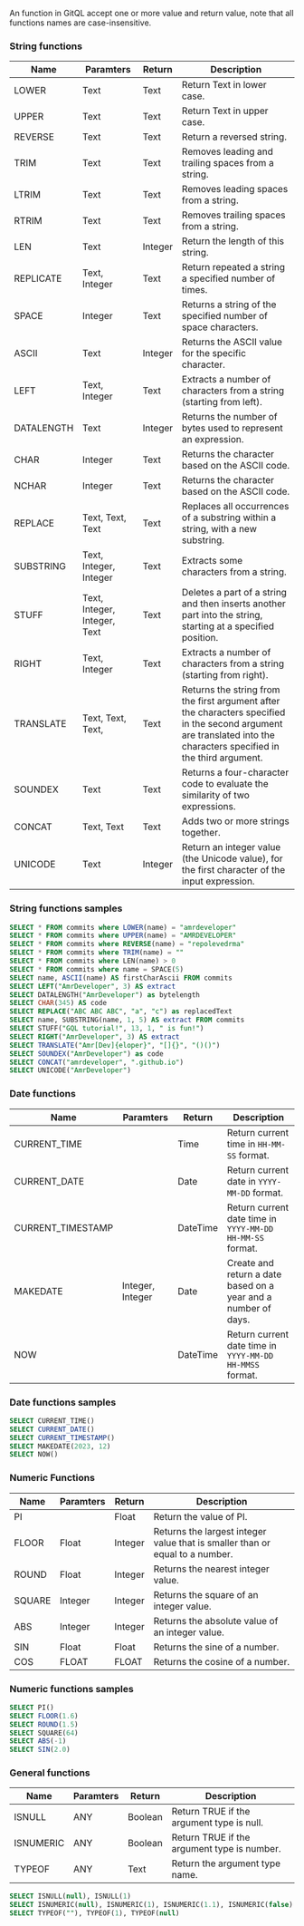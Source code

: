 An function in GitQL accept one or more value and return value,
note that all functions names are case-insensitive.

### String functions

| Name       | Paramters                    | Return  | Description                                                                                                                                                          |
| ---------- | ---------------------------- | ------- | -------------------------------------------------------------------------------------------------------------------------------------------------------------------- |
| LOWER      | Text                         | Text    | Return Text in lower case.                                                                                                                                           |
| UPPER      | Text                         | Text    | Return Text in upper case.                                                                                                                                           |
| REVERSE    | Text                         | Text    | Return a reversed string.                                                                                                                                            |
| TRIM       | Text                         | Text    | Removes leading and trailing spaces from a string.                                                                                                                   |
| LTRIM      | Text                         | Text    | Removes leading spaces from a string.                                                                                                                                |
| RTRIM      | Text                         | Text    | Removes trailing spaces from a string.                                                                                                                               |
| LEN        | Text                         | Integer | Return the length of this string.                                                                                                                                    |
| REPLICATE  | Text, Integer                | Text    | Return repeated a string a specified number of times.                                                                                                                |
| SPACE      | Integer                      | Text    | Returns a string of the specified number of space characters.                                                                                                        |
| ASCII      | Text                         | Integer | Returns the ASCII value for the specific character.                                                                                                                  |
| LEFT       | Text, Integer                | Text    | Extracts a number of characters from a string (starting from left).                                                                                                  |
| DATALENGTH | Text                         | Integer | Returns the number of bytes used to represent an expression.                                                                                                         |
| CHAR       | Integer                      | Text    | Returns the character based on the ASCII code.                                                                                                                       |
| NCHAR      | Integer                      | Text    | Returns the character based on the ASCII code.                                                                                                                       |
| REPLACE    | Text, Text, Text             | Text    | Replaces all occurrences of a substring within a string, with a new substring.                                                                                       |
| SUBSTRING  | Text, Integer, Integer       | Text    | Extracts some characters from a string.                                                                                                                              |
| STUFF      | Text, Integer, Integer, Text | Text    | Deletes a part of a string and then inserts another part into the string, starting at a specified position.                                                          |
| RIGHT      | Text, Integer                | Text    | Extracts a number of characters from a string (starting from right).                                                                                                 |
| TRANSLATE  | Text, Text, Text,            | Text    | Returns the string from the first argument after the characters specified in the second argument are translated into the characters specified in the third argument. |
| SOUNDEX    | Text                         | Text    | Returns a four-character code to evaluate the similarity of two expressions.                                                                                         |
| CONCAT     | Text, Text                   | Text    | Adds two or more strings together.                                                                                                                                   |
| UNICODE    | Text                         | Integer | Return an integer value (the Unicode value), for the first character of the input expression.                                                                        |

### String functions samples

```sql
SELECT * FROM commits where LOWER(name) = "amrdeveloper"
SELECT * FROM commits where UPPER(name) = "AMRDEVELOPER"
SELECT * FROM commits where REVERSE(name) = "repolevedrma"
SELECT * FROM commits where TRIM(name) = ""
SELECT * FROM commits where LEN(name) > 0
SELECT * FROM commits where name = SPACE(5)
SELECT name, ASCII(name) AS firstCharAscii FROM commits
SELECT LEFT("AmrDeveloper", 3) AS extract
SELECT DATALENGTH("AmrDeveloper") as bytelength
SELECT CHAR(345) AS code
SELECT REPLACE("ABC ABC ABC", "a", "c") as replacedText
SELECT name, SUBSTRING(name, 1, 5) AS extract FROM commits
SELECT STUFF("GQL tutorial!", 13, 1, " is fun!")
SELECT RIGHT("AmrDeveloper", 3) AS extract
SELECT TRANSLATE("Amr[Dev]{eloper}", "[]{}", "()()")
SELECT SOUNDEX("AmrDeveloper") as code
SELECT CONCAT("amrdeveloper", ".github.io")
SELECT UNICODE("AmrDeveloper")
```

### Date functions

| Name              | Paramters        | Return   | Description                                                     |
| ----------------- | ---------------- | -------- | --------------------------------------------------------------- |
| CURRENT_TIME      |                  | Time     | Return current time in `HH-MM-SS` format.                       |
| CURRENT_DATE      |                  | Date     | Return current date in `YYYY-MM-DD` format.                     |
| CURRENT_TIMESTAMP |                  | DateTime | Return current date time in `YYYY-MM-DD HH-MM-SS` format.       |
| MAKEDATE          | Integer, Integer | Date     | Create and return a date based on  a year and a number of days. |
| NOW               |                  | DateTime | Return current date time in `YYYY-MM-DD HH-MMSS` format.        |

### Date functions samples

```sql
SELECT CURRENT_TIME()
SELECT CURRENT_DATE()
SELECT CURRENT_TIMESTAMP()
SELECT MAKEDATE(2023, 12)
SELECT NOW()
```

### Numeric Functions

| Name   | Paramters | Return  | Description                                                                  |
| ------ | --------- | ------- | ---------------------------------------------------------------------------- |
| PI     |           | Float   | Return the value of PI.                                                      |
| FLOOR  | Float     | Integer | Returns the largest integer value that is smaller than or equal to a number. |
| ROUND  | Float     | Integer | Returns the nearest integer value.                                           |
| SQUARE | Integer   | Integer | Returns the square of an integer value.                                      |
| ABS    | Integer   | Integer | Returns the absolute value of an integer value.                              |
| SIN    | Float     | Float   | Returns the sine of a number.                                                |
| COS    | FLOAT     | FLOAT   | Returns the cosine of a number.                                              |

### Numeric functions samples

```sql
SELECT PI()
SELECT FLOOR(1.6)
SELECT ROUND(1.5)
SELECT SQUARE(64)
SELECT ABS(-1)
SELECT SIN(2.0)
```

### General functions

| Name      | Paramters | Return  | Description                                 |
| --------- | --------- | ------- | ------------------------------------------- |
| ISNULL    | ANY       | Boolean | Return TRUE if the argument type is null.   |
| ISNUMERIC | ANY       | Boolean | Return TRUE if the argument type is number. |
| TYPEOF    | ANY       | Text    | Return the argument type name.              |

```sql
SELECT ISNULL(null), ISNULL(1)
SELECT ISNUMERIC(null), ISNUMERIC(1), ISNUMERIC(1.1), ISNUMERIC(false)
SELECT TYPEOF(""), TYPEOF(1), TYPEOF(null)
```